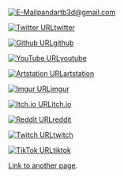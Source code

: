 [![E-Mail](https://img.icons8.com/ios-glyphs/30/000000/email.png)](mailto:pandartb3d@gmail.com)[pandartb3d@gmail.com](mailto:pandartb3d@gmail.com)


[![Twitter URL](https://img.icons8.com/ios-glyphs/30/000000/twitter--v1.png)](https://twitter.com/pandartb3d)[twitter](https://twitter.com/pandartb3d)


[![Github URL](https://img.icons8.com/ios-glyphs/30/000000/github.png)](https://github.com/pandartb3d)[github](https://github.com/pandartb3d)


[![YouTube URL](https://img.icons8.com/ios-glyphs/30/000000/youtube-play.png)](https://www.youtube.com/channel/UCbM3kTD2lsXQPORbi2lyZSg)[youtube](https://www.youtube.com/channel/UCbM3kTD2lsXQPORbi2lyZSg)


[![Artstation URL](https://img.icons8.com/windows/30/000000/artstation.png)](https://www.artstation.com/pandartb3d)[artstation](https://www.artstation.com/pandartb3d)


[![Imgur URL](https://img.icons8.com/ios-filled/30/000000/imgur.png)](https://imgur.com/user/pandartb3d)[imgur](https://imgur.com/user/pandartb3d)

  
[![Itch.io URL](https://img.icons8.com/ios-glyphs/30/000000/itch-io.png)](https://pandartb3d.itch.io/)[itch.io](https://pandartb3d.itch.io/)

[![Reddit URL](https://img.icons8.com/ios-filled/30/000000/reddit--v2.png)](https://www.reddit.com/user/pandartb3d)[reddit](https://www.reddit.com/user/pandartb3d) 


[![Twitch URL](https://img.icons8.com/ios-glyphs/30/000000/twitch.png)](https://www.twitch.tv/pandartb3d)[twitch](https://www.twitch.tv/pandartb3d)


[![TikTok URL](https://img.icons8.com/ios-glyphs/30/000000/tiktok.png)](https://www.tiktok.com/@pandartb3d)[tiktok](https://www.tiktok.com/@pandartb3d)


[Link to another page](./another-page.html).


